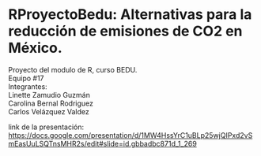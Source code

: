 # RProyectoBedu: Alternativas para la reducción de emisiones de CO2 en México.

Proyecto del modulo de R, curso BEDU.\
Equipo #17\
Integrantes:\
Linette Zamudio Guzmán\
Carolina Bernal Rodriguez\
Carlos Velázquez Valdez

link de la presentación:
https://docs.google.com/presentation/d/1MW4HssYrC1uBLp25wjQIPxd2vSmEasUuLSQTnsMHR2s/edit#slide=id.gbbadbc871d_1_269
